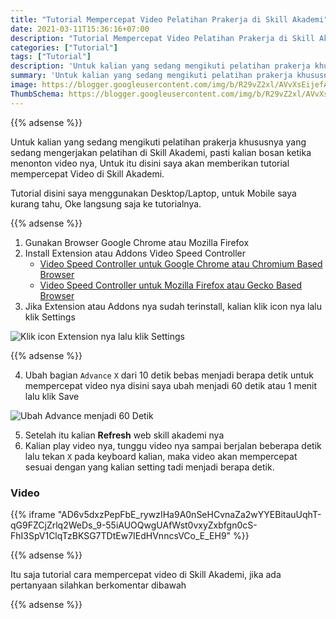 ```yaml
---
title: "Tutorial Mempercepat Video Pelatihan Prakerja di Skill Akademi"
date: 2021-03-11T15:36:16+07:00
description: "Tutorial Mempercepat Video Pelatihan Prakerja di Skill Akademi"
categories: ["Tutorial"]
tags: ["Tutorial"]
description: 'Untuk kalian yang sedang mengikuti pelatihan prakerja khususnya yang sedang mengerjakan pelatihan di Skill Akademi, pasti kalian bosan ketika menonton video nya, Untuk itu disini saya akan memberikan tutorial mempercepat Video di Skill Akademi.'
summary: 'Untuk kalian yang sedang mengikuti pelatihan prakerja khususnya yang sedang mengerjakan pelatihan di Skill Akademi, pasti kalian bosan ketika menonton video nya, Untuk itu disini saya akan memberikan tutorial mempercepat Video di Skill Akademi.'
image: https://blogger.googleusercontent.com/img/b/R29vZ2xl/AVvXsEijefA8UdrLr-ip7J8sDOgIG3747GXmVsqHowWn36Z0Dg1OVmLaEZTgpjsIn6z-nRvE9I1iOrxl2mE55UqwY1sKBoAix7pzhn1HjlC-4cI9WUslGolMKiHz7tGaxkxR1ICNKBimECSUBPTIEueL08cEN1OF1LticFNbpIFaXHhFcHte5PuhdPZ7f6zgQXtI/s80-rw/skill-akademi-logo.jpg
ThumbSchema: https://blogger.googleusercontent.com/img/b/R29vZ2xl/AVvXsEijefA8UdrLr-ip7J8sDOgIG3747GXmVsqHowWn36Z0Dg1OVmLaEZTgpjsIn6z-nRvE9I1iOrxl2mE55UqwY1sKBoAix7pzhn1HjlC-4cI9WUslGolMKiHz7tGaxkxR1ICNKBimECSUBPTIEueL08cEN1OF1LticFNbpIFaXHhFcHte5PuhdPZ7f6zgQXtI/s0/skill-akademi-logo.jpg
---
```


{{% adsense %}}

Untuk kalian yang sedang mengikuti pelatihan prakerja khususnya yang sedang mengerjakan pelatihan di Skill Akademi, pasti kalian bosan ketika menonton video nya, Untuk itu disini saya akan memberikan tutorial mempercepat Video di Skill Akademi.

Tutorial disini saya menggunakan Desktop/Laptop, untuk Mobile saya kurang tahu, Oke langsung saja ke tutorialnya.

{{% adsense %}}

1. Gunakan Browser Google Chrome atau Mozilla Firefox
2. Install Extension atau Addons Video Speed Controller
   * [Video Speed Controller untuk Google Chrome atau Chromium Based Browser](https://chrome.google.com/webstore/detail/video-speed-controller/nffaoalbilbmmfgbnbgppjihopabppdk)
   * [Video Speed Controller untuk Mozilla Firefox atau Gecko Based Browser](https://addons.mozilla.org/en-US/firefox/addon/videospeed/)
3. Jika Extension atau Addons nya sudah terinstall, kalian klik icon nya lalu klik Settings

![Klik icon Extension nya lalu klik Settings](https://blogger.googleusercontent.com/img/b/R29vZ2xl/AVvXsEj7xgP8gFR_5qhG1hMWWDw13D3b7i3TTrB59FrC2uOsqAg-VRG0KmCv5vverey3KMONQ0jsCHBvRA80Ne9QzwwPtfZZ5hJOO1AfMvJfJb8j6usxx1ZpeDPgzj4hQnk9wgkMyyDW68LDuFcud9aYWtu-Aij2v0T2HFTdAcK5l44LKMk7GQS-y9PkcAds4NXz/s0/skill-akademi-1.jpeg)

{{% adsense %}}

4. Ubah bagian `Advance` `X` dari 10 detik bebas menjadi berapa detik untuk mempercepat video nya disini saya ubah menjadi 60 detik atau 1 menit lalu klik Save

![Ubah Advance menjadi 60 Detik](https://blogger.googleusercontent.com/img/b/R29vZ2xl/AVvXsEidtClEf_JimSf8gPm3q2Kltck-eLofMO3xmWz4McMGOW21M6zln41LQ8bagP3xrf7hZfoWd6lTJqGHqZeOUuE-E9ixWQGkfaur4GrNwQULVctR_TOtinKtfLpJuNW8bY4VbWgPAwiRNdqydVMM2tjDOEk9EvduwEKse0gjxD9XI_vzJKWQo-4clkkL6gQf/s0/skill-akademi-2.jpeg)

5. Setelah itu kalian **Refresh** web skill akademi nya
6. Kalian play video nya, tunggu video nya sampai berjalan beberapa detik lalu tekan `X` pada keyboard kalian, maka video akan mempercepat sesuai dengan yang kalian setting tadi menjadi berapa detik.

### Video

{{% iframe "AD6v5dxzPepFbE_rywzIHa9A0nSeHCvnaZa2wYYEBitauUqhT-qG9FZCjZrlq2WeDs_9-55iAUOQwgUAfWst0vxyZxbfgn0cS-FhI3SpV1ClqTzBKSG7TDtEw7IEdHVnncsVCo_E_EH9" %}}

{{% adsense %}}

Itu saja tutorial cara mempercepat video di Skill Akademi, jika ada pertanyaan silahkan berkomentar dibawah

{{% adsense %}}
